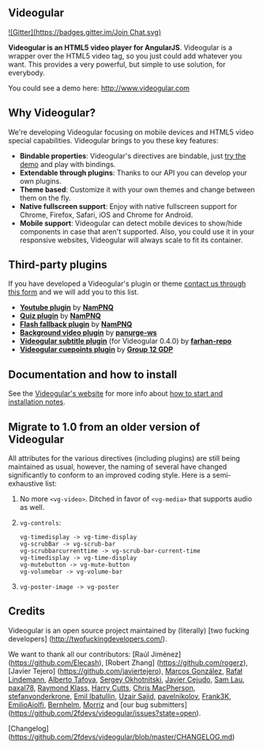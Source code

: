 ## Videogular
[![Gitter](https://badges.gitter.im/Join Chat.svg)](https://gitter.im/2fdevs/videogular?utm_source=badge&utm_medium=badge&utm_campaign=pr-badge&utm_content=badge)

**Videogular is an HTML5 video player for AngularJS**. Videogular is a wrapper over the HTML5 video tag, so you just could add whatever you want. This provides a very powerful, but simple to use solution, for everybody.

You could see a demo here: http://www.videogular.com

## Why Videogular?

We're developing Videogular focusing on mobile devices and HTML5 video special capabilities. Videogular brings to you these key features:

* **Bindable properties**: Videogular's directives are bindable, just [try the demo](http://www.videogular.com) and play with bindings.
* **Extendable through plugins**: Thanks to our API you can develop your own plugins.
* **Theme based**: Customize it with your own themes and change between them on the fly.
* **Native fullscreen support**: Enjoy with native fullscreen support for Chrome, Firefox, Safari, iOS and Chrome for Android.
* **Mobile support**: Videogular can detect mobile devices to show/hide components in case that aren't supported. Also, you could use it in your responsive websites, Videogular will always scale to fit its container.


## Third-party plugins

If you have developed a Videogular's plugin or theme [contact us through this form](http://twofuckingdevelopers.com/contact/) and we will add you to this list.

* [**Youtube plugin**](https://github.com/NamPNQ/bower-videogular-youtube) by **[NamPNQ](https://github.com/NamPNQ)**
* [**Quiz plugin**](https://github.com/NamPNQ/bower-videogular-quiz) by **[NamPNQ](https://github.com/NamPNQ)**
* [**Flash fallback plugin**](https://github.com/NamPNQ/bower-videogular-flash) by **[NamPNQ](https://github.com/NamPNQ)**
* [**Background video plugin**](https://gist.github.com/panurge-ws/525caef640784a487aa2) by **[panurge-ws](https://github.com/panurge-ws)**
* [**Videogular subtitle plugin**](https://github.com/farhan-repo/videogular-subtitle-plugin) (for Videogular 0.4.0) by **[farhan-repo](https://github.com/farhan-repo)**
* [**Videogular cuepoints plugin**](https://github.com/soton-ecs-2014-gdp-12/videogular-cuepoints) by **[Group 12 GDP](https://github.com/soton-ecs-2014-gdp-12)**

## Documentation and how to install

See the [Videogular's website](http://www.videogular.com) for more info about [how to start and installation notes](http://www.videogular.com/tutorials/how-to-start/).

## Migrate to 1.0 from an older version of Videogular

All attributes for the various directives (including plugins) are still being maintained as usual, however, the naming of several have changed significantly to conform to an improved coding style. Here is a semi-exhaustive list:

1. No more `<vg-video>`.  Ditched in favor of `<vg-media>` that supports audio as well.
2. `vg-controls`:

    ```
    vg-timedisplay -> vg-time-display
    vg-scrubBar -> vg-scrub-bar
    vg-scrubbarcurrenttime -> vg-scrub-bar-current-time
    vg-timedisplay -> vg-time-display
    vg-mutebutton -> vg-mute-button
    vg-volumebar -> vg-volume-bar
    ```
    
3. `vg-poster-image -> vg-poster`



## Credits

Videogular is an open source project maintained by (literally) [two fucking developers] (http://twofuckingdevelopers.com/).

We want to thank all our contributors: [Raúl Jiménez] (https://github.com/Elecash), [Robert Zhang] (https://github.com/rogerz), [Javier Tejero] (https://github.com/javiertejero), [Marcos González](https://github.com/qmarcos), [Rafał Lindemann](https://github.com/panrafal), [Alberto Tafoya](https://github.com/withattribution), [Sergey Okhotnitski](https://github.com/5erg), [Javier Cejudo](https://github.com/javiercejudo), [Sam Lau](https://github.com/schmooie), [paxal78](https://github.com/paxal78), [Raymond Klass](https://github.com/RaymondKlass), [Harry Cutts](https://github.com/Fodaro), [Chris MacPherson](https://github.com/chrismacp), [stefanvonderkrone](https://github.com/stefanvonderkrone), [Emil Ibatullin](https://github.com/cawabunga), [Uzair Sajid](https://github.com/UzEE), [pavelnikolov](https://github.com/pavelnikolov), [Frank3K](https://github.com/Frank3K), [EmilioAiolfi](https://github.com/EmilioAiolfi), [Bernhelm](https://github.com/Bernhelm), [Morriz](https://github.com/Morriz) and [our bug submitters] (https://github.com/2fdevs/videogular/issues?state=open).

[Changelog] (https://github.com/2fdevs/videogular/blob/master/CHANGELOG.md)
